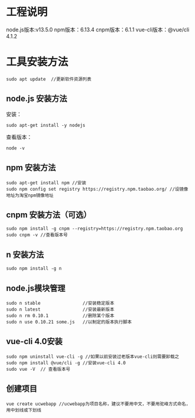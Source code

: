 # 工程说明
node.js版本:v13.5.0
npm版本：6.13.4
cnpm版本：6.1.1
vue-cli版本：@vue/cli 4.1.2

# 工具安装方法
```
sudo apt update  //更新软件资源列表
```
## node.js 安装方法
安装：
```
sudo apt-get install -y nodejs
```
查看版本：
```
node -v
```
## npm 安装方法
```
sudo apt-get install npm //安装
sudo npm config set registry https://registry.npm.taobao.org/ //设镜像地址为淘宝npm镜像地址
```
## cnpm 安装方法（可选）
```
sudo npm install -g cnpm --registry=https://registry.npm.taobao.org
sudo cnpm -v //查看版本号
```
## n 安装方法
```
sudo npm install -g n
```
## node.js模块管理
```
sudo n stable                //安装稳定版本
sudo n latest                //安装最新版本
sudo n rm 0.10.1             //删除某个版本
sudo n use 0.10.21 some.js   //以制定的版本执行脚本
```
## vue-cli 4.0安装
```
sudo npm uninstall vue-cli -g //如果以前安装过老版本vue-cli则需要卸载之
sudo npm install @vue/cli -g //安装vue-cli 4.0
sudo vue -V  // 查看版本号
```
## 创建项目
```
vue create ucwebapp //ucwebapp为项目名称，建议不要用中文，不要用驼峰方式命名，用中划线或下划线
```